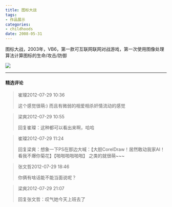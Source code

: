 ```yaml
---
title: 图标大战
tags:
- 作品展示
categories:
- childhoods
date: 2008-05-31
---
```


图标大战，2003年，VB6，第一款可互联网联网对战游戏，第一次使用图像处理算法计算图标的生命/攻击/防御

![](1.jpg)

---
#### 精选评论

> 崔璨2012-07-29 10:36
>
> 这个感觉很萌:) 而且有微弱的相爱相杀奸情流动的感觉

> 梁爽2012-07-29 10:55
>
> 回复崔璨：这种都可以看出来啊，哈哈

> 崔璨2012-07-29 11:24
>
> 回复梁爽：想象一下PS在那边大喊：【大胆CorelDraw！居然敢动我家AI！看我不爆你菊花】【啪啪啪啪啪啪】 之类的就很萌~~~

> 张文哲2012-07-29 18:46
>
> 你俩有啥话能不能当面说呢？

> 梁爽2012-07-29 21:07
>
> 回复张文哲：叹气她今天上班去了
